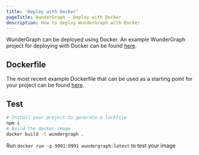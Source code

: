 ```yaml
---
title: 'Deploy with Docker'
pageTitle: WunderGraph - Deploy with Docker
description: How to deploy WunderGraph with Docker
---
```


WunderGraph can be deployed using Docker.
An example WunderGraph project for deploying with Docker can be found [here](https://github.com/wundergraph/docker).

## Dockerfile

The most recent example Dockerfile that can be used as a starting point for your project can be found
[here](https://github.com/wundergraph/docker/blob/main/Dockerfile).

## Test

```bash
# Install your project to generate a lockfile
npm i
# Build the docker image
docker build -t wundergraph .
```

Run `docker run -p 9991:9991 wundergraph:latest` to test your image

